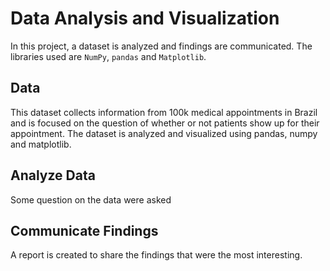 # Data Analysis and Visualization

In this project, a dataset is analyzed and findings are communicated. 
The libraries used are `NumPy`, `pandas` and `Matplotlib`.

## Data
This dataset collects information from 100k medical appointments in Brazil and is focused on the question of whether or not patients show up for their appointment.
The dataset is analyzed and visualized using pandas, numpy and matplotlib.

## Analyze Data
Some question on the data were asked

## Communicate Findings
A report is created to share the findings that were the most interesting.
